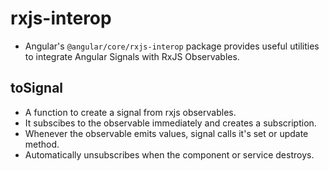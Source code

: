 # rxjs-interop

- Angular's `@angular/core/rxjs-interop` package provides useful utilities to integrate Angular Signals with RxJS Observables.


## toSignal

- A function to create a signal from rxjs observables.
- It subscibes to the observable immediately and creates a subscription.
- Whenever the observable emits values, signal calls it's set or update method.
- Automatically unsubscribes when the component or service destroys.
